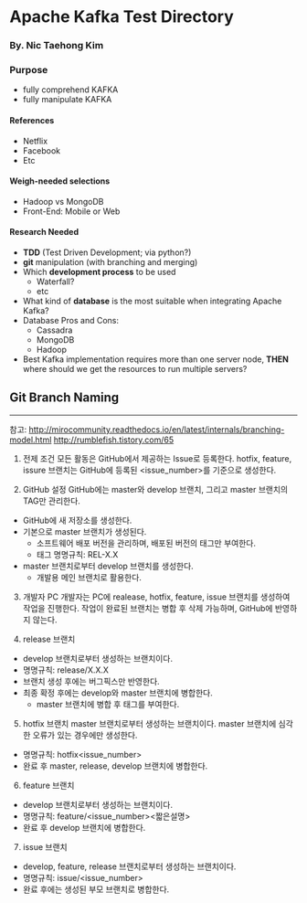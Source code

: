 # Apache Kafka Test Directory
### By. Nic Taehong Kim

### Purpose
 - fully comprehend KAFKA
 - fully manipulate KAFKA

#### References
 - Netflix
 - Facebook
 - Etc

#### Weigh-needed selections
 - Hadoop vs MongoDB
 - Front-End: Mobile or Web

#### Research Needed
 - **TDD** (Test Driven Development; via python?)
 - **git** manipulation (with branching and merging)
 - Which **development process** to be used
 	* Waterfall?
	* etc
 - What kind of **database** is the most suitable when integrating Apache Kafka?
 - Database Pros and Cons:
 	* Cassadra
	* MongoDB
	* Hadoop
 - Best Kafka implementation requires more than one server node, **__THEN__** where should we get the resources to run multiple servers?



 ## Git Branch Naming
--------------------

참고:
<http://mirocommunity.readthedocs.io/en/latest/internals/branching-model.html>
<http://rumblefish.tistory.com/65>

1. 전제 조건
모든 활동은 GitHub에서 제공하는 Issue로 등록한다. hotfix, feature, issure 브랜치는 GitHub에 등록된 <issue_number>를 기준으로 생성한다.

2. GitHub 설정
GitHub에는 master와 develop 브랜치, 그리고 master 브랜치의 TAG만 관리한다.
- GitHub에 새 저장소를 생성한다.
- 기본으로 master 브랜치가 생성된다.
  - 소프트웨어 배포 버전을 관리하며, 배포된 버전의 태그만 부여한다.
  - 태그 명명규칙: REL-X.X
- master 브랜치로부터 develop 브랜치를 생성한다.
  - 개발용 메인 브랜치로 활용한다.

3. 개발자 PC
개발자는 PC에 realease, hotfix, feature, issue 브랜치를 생성하여 작업을 진행한다.
작업이 완료된 브랜치는 병합 후 삭제 가능하며, GitHub에 반영하지 않는다.

4. release 브랜치
- develop 브랜치로부터 생성하는 브랜치이다.
- 명명규칙: release/X.X.X
- 브랜치 생성 후에는 버그픽스만 반영한다.
- 최종 확정 후에는 develop와 master 브랜치에 병합한다.
  - master 브랜치에 병합 후 태그를 부여한다.

5. hotfix 브랜치
 master 브랜치로부터 생성하는 브랜치이다.
 master 브랜치에 심각한 오류가 있는 경우에만 생성한다.
 - 명명규칙: hotfix<issue_number>
 - 완료 후 master, release, develop 브랜치에 병합한다.

6. feature 브랜치
- develop 브랜치로부터 생성하는 브랜치이다.
- 명명규칙: feature/<issue_number><짧은설명>
- 완료 후 develop 브랜치에 병합한다.

7. issue 브랜치
- develop, feature, release 브랜치로부터 생성하는 브랜치이다.
- 명명규칙: issue/<issue_number>
- 완료 후에는 생성된 부모 브랜치로 병합한다.

